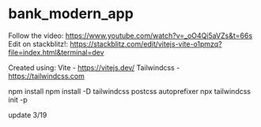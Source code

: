 # bank_modern_app

Follow the video: https://www.youtube.com/watch?v=_oO4Qi5aVZs&t=66s
Edit on stackblitz!: https://stackblitz.com/edit/vitejs-vite-o1pmzq?file=index.html&terminal=dev

Created using:
Vite - https://vitejs.dev/
Tailwindcss - https://tailwindcss.com

npm install
npm install -D tailwindcss postcss autoprefixer
npx tailwindcss init -p

update 3/19